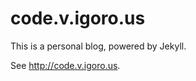 code.v.igoro.us
===============

This is a personal blog, powered by Jekyll.

See http://code.v.igoro.us.
